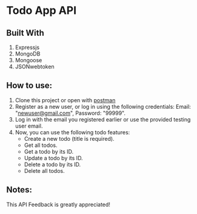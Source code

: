 # Todo App API

## Built With

1. Expressjs
2. MongoDB
3. Mongoose
4. JSONwebtoken

## How to use:

1. Clone this project or open with [postman](https://bit.ly/srifitriyn-postman-todo-api)
2. Register as a new user, or log in using the following credentials: Email: "newuser@gmail.com", Password: "99999".
3. Log in with the email you registered earlier or use the provided testing user email.
4. Now, you can use the following todo features:
   - Create a new todo (title is required).
   - Get all todos.
   - Get a todo by its ID.
   - Update a todo by its ID.
   - Delete a todo by its ID.
   - Delete all todos.


## Notes:
This API 
Feedback is greatly appreciated!
